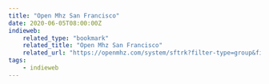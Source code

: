 ```yaml
---
title: "Open Mhz San Francisco"
date: 2020-06-05T08:00:00Z
indieweb:
    related_type: "bookmark"
    related_title: "Open Mhz San Francisco"
    related_url: "https://openmhz.com/system/sftrk?filter-type=group&filter-code=5d808536b47d000037f2af02"
tags:
    - indieweb
---
```


